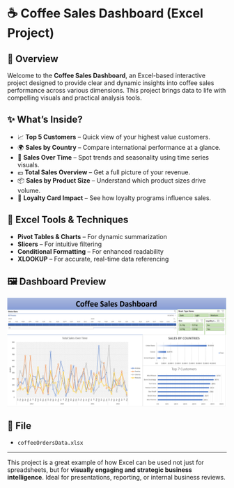 # ☕ Coffee Sales Dashboard (Excel Project)

## 📌 Overview

Welcome to the **Coffee Sales Dashboard**, an Excel-based interactive project designed to provide clear and dynamic insights into coffee sales performance across various dimensions. This project brings data to life with compelling visuals and practical analysis tools.

## ✨ What’s Inside?

- 📈 **Top 5 Customers** – Quick view of your highest value customers.
- 🌍 **Sales by Country** – Compare international performance at a glance.
- 📅 **Sales Over Time** – Spot trends and seasonality using time series visuals.
- 💶 **Total Sales Overview** – Get a full picture of your revenue.
- 📦 **Sales by Product Size** – Understand which product sizes drive volume.
- 🧾 **Loyalty Card Impact** – See how loyalty programs influence sales.

## 🧰 Excel Tools & Techniques

- **Pivot Tables & Charts** – For dynamic summarization  
- **Slicers** – For intuitive filtering  
- **Conditional Formatting** – For enhanced readability  
- **XLOOKUP** – For accurate, real-time data referencing

## 🖼️ Dashboard Preview

![Coffee Sales Dashboard](coffee_dashboard_preview.png)

## 📁 File

- `coffeeOrdersData.xlsx`

---

This project is a great example of how Excel can be used not just for spreadsheets, but for **visually engaging and strategic business intelligence**. Ideal for presentations, reporting, or internal business reviews.
